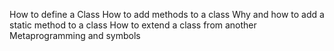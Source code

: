How to define a Class
How to add methods to a class
Why and how to add a static method to a class
How to extend a class from another
Metaprogramming and symbols
